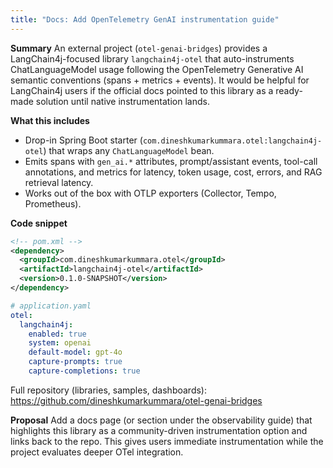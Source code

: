 ```yaml
---
title: "Docs: Add OpenTelemetry GenAI instrumentation guide"
---
```


**Summary**
An external project (`otel-genai-bridges`) provides a LangChain4j-focused library `langchain4j-otel` that auto-instruments ChatLanguageModel usage following the OpenTelemetry Generative AI semantic conventions (spans + metrics + events). It would be helpful for LangChain4j users if the official docs pointed to this library as a ready-made solution until native instrumentation lands.

**What this includes**
- Drop-in Spring Boot starter (`com.dineshkumarkummara.otel:langchain4j-otel`) that wraps any `ChatLanguageModel` bean.
- Emits spans with `gen_ai.*` attributes, prompt/assistant events, tool-call annotations, and metrics for latency, token usage, cost, errors, and RAG retrieval latency.
- Works out of the box with OTLP exporters (Collector, Tempo, Prometheus).

**Code snippet**
```xml
<!-- pom.xml -->
<dependency>
  <groupId>com.dineshkumarkummara.otel</groupId>
  <artifactId>langchain4j-otel</artifactId>
  <version>0.1.0-SNAPSHOT</version>
</dependency>
```

```yaml
# application.yaml
otel:
  langchain4j:
    enabled: true
    system: openai
    default-model: gpt-4o
    capture-prompts: true
    capture-completions: true
```

Full repository (libraries, samples, dashboards): https://github.com/dineshkumarkummara/otel-genai-bridges

**Proposal**
Add a docs page (or section under the observability guide) that highlights this library as a community-driven instrumentation option and links back to the repo. This gives users immediate instrumentation while the project evaluates deeper OTel integration.
